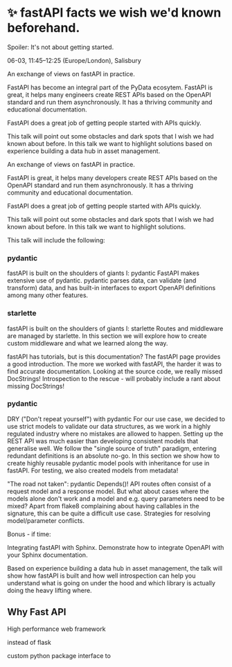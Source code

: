 # ✨ fastAPI facts we wish we'd known beforehand. 

Spoiler: It's not about getting started.

06-03, 11:45–12:25 (Europe/London), Salisbury

An exchange of views on fastAPI in practice.

FastAPI has become an integral part of the PyData ecosytem. FastAPI is great, it helps many engineers create REST APIs based on the OpenAPI standard and run them asynchronously. It has a thriving community and educational documentation.

FastAPI does a great job of getting people started with APIs quickly.

This talk will point out some obstacles and dark spots that I wish we had known about before. In this talk we want to highlight solutions based on experience building a data hub in asset management.

An exchange of views on fastAPI in practice.

FastAPI is great, it helps many developers create REST APIs based on the OpenAPI standard and run them asynchronously. It has a thriving community and educational documentation.

FastAPI does a great job of getting people started with APIs quickly.

This talk will point out some obstacles and dark spots that I wish we had known about before. In this talk we want to highlight solutions.

This talk will include the following:

### pydantic

fastAPI is built on the shoulders of giants I: pydantic
FastAPI makes extensive use of pydantic. pydantic parses data, can validate (and transform) data, and has built-in interfaces to export OpenAPI definitions among many other features.


### starlette

fastAPI is built on the shoulders of giants I: starlette
Routes and middleware are managed by starlette. In this section we will explore how to create custom middleware and what we learned along the way.

fastAPI has tutorials, but is this documentation?
The fastAPI page provides a good introduction. The more we worked with fastAPI, the harder it was to find accurate documentation. Looking at the source code, we really missed DocStrings! Introspection to the rescue - will probably include a rant about missing DocStrings!

### pydantic

DRY ("Don't repeat yourself") with pydantic
For our use case, we decided to use strict models to validate our data structures, as we work in a highly regulated industry where no mistakes are allowed to happen. Setting up the REST API was much easier than developing consistent models that generalise well. We follow the "single source of truth" paradigm, entering redundant definitions is an absolute no-go.
In this section we show how to create highly reusable pydantic model pools with inheritance for use in fastAPI. For testing, we also created models from metadata!

"The road not taken": pydantic Depends()!
API routes often consist of a request model and a response model. But what about cases where the models alone don't work and a model and e.g. query parameters need to be mixed?
Apart from flake8 complaining about having callables in the signature, this can be quite a difficult use case. Strategies for resolving model/parameter conflicts.

Bonus - if time:

Integrating fastAPI with Sphinx.
Demonstrate how to integrate OpenAPI with your Sphinx documentation.

Based on experience building a data hub in asset management, the talk will show how fastAPI is built and how well introspection can help you understand what is going on under the hood and which library is actually doing the heavy lifting where.

## Why Fast API

High performance web framework

instead of flask

custom python package interface to 